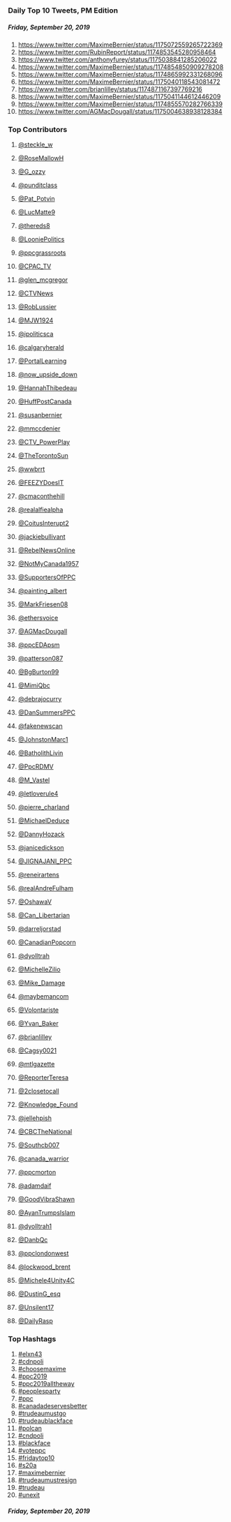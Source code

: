 ### Daily Top 10 Tweets, PM Edition
##### Friday, September 20, 2019
 1) https://www.twitter.com/MaximeBernier/status/1175072559265722369
 2) https://www.twitter.com/RubinReport/status/1174853545280958464
 3) https://www.twitter.com/anthonyfurey/status/1175038841285206022
 4) https://www.twitter.com/MaximeBernier/status/1174854850909278208
 5) https://www.twitter.com/MaximeBernier/status/1174865992331268096
 6) https://www.twitter.com/MaximeBernier/status/1175040118543081472
 7) https://www.twitter.com/brianlilley/status/1174871167397769216
 8) https://www.twitter.com/MaximeBernier/status/1175041144612446209
 9) https://www.twitter.com/MaximeBernier/status/1174855570282766339
10) https://www.twitter.com/AGMacDougall/status/1175004638938128384

### Top Contributors
  1) [@steckle_w](https://www.twitter.com/steckle_w)
  2) [@RoseMallowH](https://www.twitter.com/RoseMallowH)
  3) [@G_ozzy](https://www.twitter.com/G_ozzy)
  4) [@punditclass](https://www.twitter.com/punditclass)
  5) [@Pat_Potvin](https://www.twitter.com/Pat_Potvin)
  6) [@LucMatte9](https://www.twitter.com/LucMatte9)
  7) [@thereds8](https://www.twitter.com/thereds8)
  8) [@LooniePolitics](https://www.twitter.com/LooniePolitics)
  9) [@ppcgrassroots](https://www.twitter.com/ppcgrassroots)
 10) [@CPAC_TV](https://www.twitter.com/CPAC_TV)

 11) [@glen_mcgregor](https://www.twitter.com/glen_mcgregor)
 12) [@CTVNews](https://www.twitter.com/CTVNews)
 13) [@RobLussier](https://www.twitter.com/RobLussier)
 14) [@MJW1924](https://www.twitter.com/MJW1924)
 15) [@ipoliticsca](https://www.twitter.com/ipoliticsca)
 16) [@calgaryherald](https://www.twitter.com/calgaryherald)
 17) [@PortalLearning](https://www.twitter.com/PortalLearning)
 18) [@now_upside_down](https://www.twitter.com/now_upside_down)
 19) [@HannahThibedeau](https://www.twitter.com/HannahThibedeau)
 20) [@HuffPostCanada](https://www.twitter.com/HuffPostCanada)

 21) [@susanbernier](https://www.twitter.com/susanbernier)
 22) [@mmccdenier](https://www.twitter.com/mmccdenier)
 23) [@CTV_PowerPlay](https://www.twitter.com/CTV_PowerPlay)
 24) [@TheTorontoSun](https://www.twitter.com/TheTorontoSun)
 25) [@wwbrrt](https://www.twitter.com/wwbrrt)
 26) [@FEEZYDoesIT](https://www.twitter.com/FEEZYDoesIT)
 27) [@cmaconthehill](https://www.twitter.com/cmaconthehill)
 28) [@realalfiealpha](https://www.twitter.com/realalfiealpha)
 29) [@CoitusInterupt2](https://www.twitter.com/CoitusInterupt2)
 30) [@jackiebullivant](https://www.twitter.com/jackiebullivant)

 31) [@RebelNewsOnline](https://www.twitter.com/RebelNewsOnline)
 32) [@NotMyCanada1957](https://www.twitter.com/NotMyCanada1957)
 33) [@SupportersOfPPC](https://www.twitter.com/SupportersOfPPC)
 34) [@painting_albert](https://www.twitter.com/painting_albert)
 35) [@MarkFriesen08](https://www.twitter.com/MarkFriesen08)
 36) [@ethersvoice](https://www.twitter.com/ethersvoice)
 37) [@AGMacDougall](https://www.twitter.com/AGMacDougall)
 38) [@ppcEDApsm](https://www.twitter.com/ppcEDApsm)
 39) [@patterson087](https://www.twitter.com/patterson087)
 40) [@BgBurton99](https://www.twitter.com/BgBurton99)

 41) [@MimiQbc](https://www.twitter.com/MimiQbc)
 42) [@debrajocurry](https://www.twitter.com/debrajocurry)
 43) [@DanSummersPPC](https://www.twitter.com/DanSummersPPC)
 44) [@fakenewscan](https://www.twitter.com/fakenewscan)
 45) [@JohnstonMarc1](https://www.twitter.com/JohnstonMarc1)
 46) [@BatholithLivin](https://www.twitter.com/BatholithLivin)
 47) [@PpcRDMV](https://www.twitter.com/PpcRDMV)
 48) [@M_Vastel](https://www.twitter.com/M_Vastel)
 49) [@letloverule4](https://www.twitter.com/letloverule4)
 50) [@pierre_charland](https://www.twitter.com/pierre_charland)

 51) [@MichaelDeduce](https://www.twitter.com/MichaelDeduce)
 52) [@DannyHozack](https://www.twitter.com/DannyHozack)
 53) [@janicedickson](https://www.twitter.com/janicedickson)
 54) [@JIGNAJANI_PPC](https://www.twitter.com/JIGNAJANI_PPC)
 55) [@reneirartens](https://www.twitter.com/reneirartens)
 56) [@realAndreFulham](https://www.twitter.com/realAndreFulham)
 57) [@OshawaV](https://www.twitter.com/OshawaV)
 58) [@Can_Libertarian](https://www.twitter.com/Can_Libertarian)
 59) [@darreljorstad](https://www.twitter.com/darreljorstad)
 60) [@CanadianPopcorn](https://www.twitter.com/CanadianPopcorn)

 61) [@dyolltrah](https://www.twitter.com/dyolltrah)
 62) [@MichelleZilio](https://www.twitter.com/MichelleZilio)
 63) [@Mike_Damage](https://www.twitter.com/Mike_Damage)
 64) [@maybemancom](https://www.twitter.com/maybemancom)
 65) [@Volontariste](https://www.twitter.com/Volontariste)
 66) [@Yvan_Baker](https://www.twitter.com/Yvan_Baker)
 67) [@brianlilley](https://www.twitter.com/brianlilley)
 68) [@Cagsy0021](https://www.twitter.com/Cagsy0021)
 69) [@mtlgazette](https://www.twitter.com/mtlgazette)
 70) [@ReporterTeresa](https://www.twitter.com/ReporterTeresa)

 71) [@2closetocall](https://www.twitter.com/2closetocall)
 72) [@Knowledge_Found](https://www.twitter.com/Knowledge_Found)
 73) [@jellehpish](https://www.twitter.com/jellehpish)
 74) [@CBCTheNational](https://www.twitter.com/CBCTheNational)
 75) [@Southcb007](https://www.twitter.com/Southcb007)
 76) [@canada_warrior](https://www.twitter.com/canada_warrior)
 77) [@ppcmorton](https://www.twitter.com/ppcmorton)
 78) [@adamdaif](https://www.twitter.com/adamdaif)
 79) [@GoodVibraShawn](https://www.twitter.com/GoodVibraShawn)
 80) [@AyanTrumpsIslam](https://www.twitter.com/AyanTrumpsIslam)

 81) [@dyolltrah1](https://www.twitter.com/dyolltrah1)
 82) [@DanbQc](https://www.twitter.com/DanbQc)
 83) [@ppclondonwest](https://www.twitter.com/ppclondonwest)
 84) [@lockwood_brent](https://www.twitter.com/lockwood_brent)
 85) [@Michele4Unity4C](https://www.twitter.com/Michele4Unity4C)
 86) [@DustinG_esq](https://www.twitter.com/DustinG_esq)
 87) [@Unsilent17](https://www.twitter.com/Unsilent17)
 88) [@DailyRasp](https://www.twitter.com/DailyRasp)


### Top Hashtags

  1) [#elxn43](https://www.twitter.com/hashtag/elxn43)
  2) [#cdnpoli](https://www.twitter.com/hashtag/cdnpoli)
  3) [#choosemaxime](https://www.twitter.com/hashtag/choosemaxime)
  4) [#ppc2019](https://www.twitter.com/hashtag/ppc2019)
  5) [#ppc2019alltheway](https://www.twitter.com/hashtag/ppc2019alltheway)
  6) [#peoplesparty](https://www.twitter.com/hashtag/peoplesparty)
  7) [#ppc](https://www.twitter.com/hashtag/ppc)
  8) [#canadadeservesbetter](https://www.twitter.com/hashtag/canadadeservesbetter)
  9) [#trudeaumustgo](https://www.twitter.com/hashtag/trudeaumustgo)
 10) [#trudeaublackface](https://www.twitter.com/hashtag/trudeaublackface)
 11) [#polcan](https://www.twitter.com/hashtag/polcan)
 12) [#cndpoli](https://www.twitter.com/hashtag/cndpoli)
 13) [#blackface](https://www.twitter.com/hashtag/blackface)
 14) [#voteppc](https://www.twitter.com/hashtag/voteppc)
 15) [#fridaytop10](https://www.twitter.com/hashtag/fridaytop10)
 16) [#s20a](https://www.twitter.com/hashtag/s20a)
 17) [#maximebernier](https://www.twitter.com/hashtag/maximebernier)
 18) [#trudeaumustresign](https://www.twitter.com/hashtag/trudeaumustresign)
 19) [#trudeau](https://www.twitter.com/hashtag/trudeau)
 20) [#unexit](https://www.twitter.com/hashtag/unexit)

##### Friday, September 20, 2019

